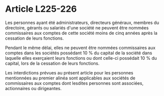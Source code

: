 # Article L225-226

Les personnes ayant été administrateurs, directeurs généraux, membres du directoire, gérants ou salariés d'une société ne peuvent être nommées commissaires aux comptes de cette société moins de cinq années après la cessation de leurs fonctions.

Pendant le même délai, elles ne peuvent être nommées commissaires aux comptes dans les sociétés possédant 10 % du capital de la société dans laquelle elles exerçaient leurs fonctions ou dont celle-ci possédait 10 % du capital, lors de la cessation de leurs fonctions.

Les interdictions prévues au présent article pour les personnes mentionnées au premier alinéa sont applicables aux sociétés de commissaires aux comptes dont lesdites personnes sont associées, actionnaires ou dirigeantes.
